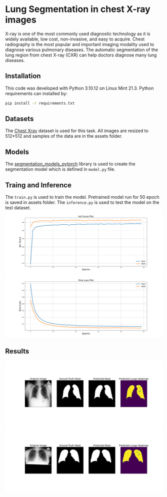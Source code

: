# Lung Segmentation in chest X-ray images

X-ray is one of the most commonly used diagnostic technology as it is widely available, low cost, non-invasive, and easy to acquire. Chest radiography is the most popular and important imaging modality used to diagnose various pulmonary diseases. The automatic segmentation of the lung region from chest X-ray (CXR) can help doctors diagnose many lung diseases.

## Installation

This code was developed with Python 3.10.12 on Linux Mint 21.3. Python requirements can installed by:

```bash
pip install -r requirements.txt
```
## Datasets
The [Chest Xray](https://www.kaggle.com/datasets/nikhilpandey360/chest-xray-masks-and-labels/code) dataset is used for this task. All images are resized to 512*512 and samples of the data are in the assets folder.


## Models
The [segmentation_models_pytorch](https://github.com/qubvel/segmentation_models.pytorch) library is used to create the segmentation model which is defined in `model.py` file. 

## Traing and Inference

The `train.py` is used to train the model. Pretrained model run for 50 epoch is saved in assets folder. The `inference.py` is used to test the model on the test dataset.
![ScreenShot](assets/iou_score_plot.png)
![ScreenShot](assets/dice_loss_plot.png)

## Results
![ScreenShot](assets/results/Figure_1.png)
![ScreenShot](assets/results/Figure_2.png)